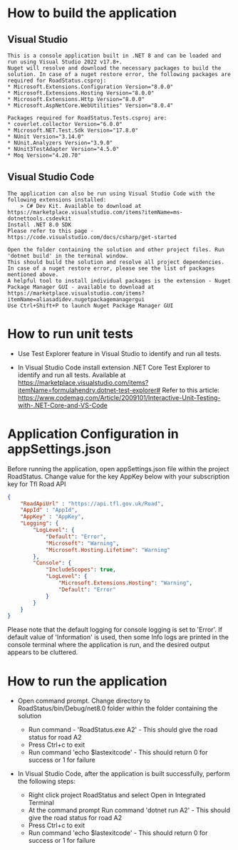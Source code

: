 # How to build the application
## Visual Studio
    This is a console application built in .NET 8 and can be loaded and run using Visual Studio 2022 v17.8+.
    Nuget will resolve and download the necessary packages to build the solution. In case of a nuget restore error, the following packages are required for RoadStatus.csproj:
    * Microsoft.Extensions.Configuration Version="8.0.0"
    * Microsoft.Extensions.Hosting Version="8.0.0"
    * Microsoft.Extensions.Http Version="8.0.0"
    * Microsoft.AspNetCore.WebUtilities" Version="8.0.4"

    Packages required for RoadStatus.Tests.csproj are:
    * coverlet.collector Version="6.0.0"
    * Microsoft.NET.Test.Sdk Version="17.8.0"
    * NUnit Version="3.14.0"
    * NUnit.Analyzers Version="3.9.0"
    * NUnit3TestAdapter Version="4.5.0"
    * Moq Version="4.20.70"

## Visual Studio Code
    The application can also be run using Visual Studio Code with the following extensions installed:
        > C# Dev Kit. Available to download at https://marketplace.visualstudio.com/items?itemName=ms-dotnettools.csdevkit
    Install .NET 8.0 SDK
    Please refer to this page - https://code.visualstudio.com/docs/csharp/get-started

    Open the folder containing the solution and other project files. Run 'dotnet build' in the terminal window.
    This should build the solution and resolve all project dependencies.
    In case of a nuget restore error, please see the list of packages mentioned above.
    A helpful tool to install individual packages is the extension - Nuget Package Manager GUI - available to download at https://marketplace.visualstudio.com/items?itemName=aliasadidev.nugetpackagemanagergui
    Use Ctrl+Shift+P to launch Nuget Package Manager GUI

# How to run unit tests
- Use Test Explorer feature in Visual Studio to identify and run all tests.

- In Visual Studio Code install extension .NET Core Test Explorer to identify and run all tests. Available at https://marketplace.visualstudio.com/items?itemName=formulahendry.dotnet-test-explorer#
Refer to this article: https://www.codemag.com/Article/2009101/Interactive-Unit-Testing-with-.NET-Core-and-VS-Code


# Application Configuration in appSettings.json
Before running the application, open appSettings.json file within the project RoadStatus.
Change value for the key AppKey below with your subscription key for Tfl Road API 
```json
{
    "RoadApiUrl" : "https://api.tfl.gov.uk/Road",
    "AppId" : "AppId",
    "AppKey" : "AppKey",
    "Logging": {
        "LogLevel": {
            "Default": "Error",
            "Microsoft": "Warning",
            "Microsoft.Hosting.Lifetime": "Warning"
        },
        "Console": {
            "IncludeScopes": true,
            "LogLevel": {
                "Microsoft.Extensions.Hosting": "Warning",
                "Default": "Error"
            }
        }
    }
}
```
Please note that the default logging for console logging is set to 'Error'. If default value of 'Information' is used, then some Info logs are printed in the console terminal where the application is run, and the desired output appears to be cluttered.

# How to run the application
- Open command prompt. Change directory to RoadStatus/bin/Debug/net8.0 folder within the folder containing the solution
    * Run command - 'RoadStatus.exe A2' - This should give the road status for road A2
    * Press Ctrl+c to exit
    * Run command 'echo $lastexitcode' - This should return 0 for success or 1 for failure

- In Visual Studio Code, after the application is built successfully, perform the following steps:
    * Right click project RoadStatus and select Open in Integrated Terminal
    * At the command prompt Run command 'dotnet run A2' - This should give the road status for road A2
    * Press Ctrl+c to exit
    * Run command 'echo $lastexitcode' - This should return 0 for success or 1 for failure

